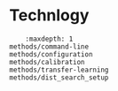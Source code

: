 # Technlogy

```{toctree}
    :maxdepth: 1
methods/command-line
methods/configuration
methods/calibration
methods/transfer-learning
methods/dist_search_setup

```
